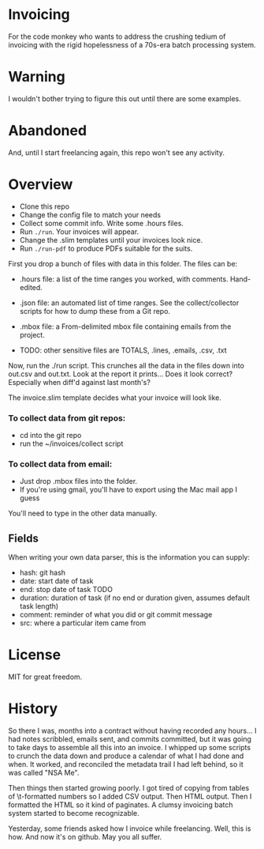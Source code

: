 # Invoicing

For the code monkey who wants to address the crushing tedium of invoicing
with the rigid hopelessness of a 70s-era batch processing system.


# Warning

I wouldn't bother trying to figure this out until there are some examples.


# Abandoned

And, until I start freelancing again, this repo won't see any activity.


# Overview

- Clone this repo
- Change the config file to match your needs
- Collect some commit info.  Write some .hours files.
- Run `./run`.  Your invoices will appear.
- Change the .slim templates until your invoices look nice.
- Run `./run-pdf` to produce PDFs suitable for the suits.



First you drop a bunch of files with data in this folder.  The files can be:

* .hours file: a list of the time ranges you worked, with comments.  Hand-edited.

* .json file: an automated list of time ranges.  See the collect/collector scripts for how to dump these from a Git repo.

* .mbox file: a From-delimited mbox file containing emails from the project.

* TODO: other sensitive files are TOTALS, .lines, .emails, .csv, .txt

Now, run the ./run script.  This crunches all the data in the files down
into out.csv and out.txt.  Look at the report it prints...  Does it look
correct?  Especially when diff'd against last month's?

The invoice.slim template decides what your invoice will look like.

### To collect data from git repos:

  - cd into the git repo
  - run the ~/invoices/collect script

### To collect data from email:
  - Just drop .mbox files into the folder.
  - If you're using gmail, you'll have to export using the Mac mail app I guess

You'll need to type in the other data manually.

## Fields

When writing your own data parser, this is the information you can supply:

* hash: git hash
* date: start date of task
* end: stop date of task  TODO
* duration: duration of task (if no end or duration given, assumes default task length)
* comment: reminder of what you did or git commit message
* src: where a particular item came from


# License

MIT for great freedom.


# History

So there I was, months into a contract without having recorded any hours...
I had notes scribbled, emails sent, and commits committed, but it was going to
take days to assemble all this into an invoice.  I whipped
up some scripts to crunch the data down and produce a calendar of what I had
done and when.  It worked, and reconciled the metadata trail I had left
behind, so it was called "NSA Me".

Then things then started growing poorly.  I got tired of copying from
tables of \t-formatted numbers so I added CSV output.  Then HTML output.
Then I formatted the HTML so it kind of paginates.  A clumsy
invoicing batch system started to become recognizable.

Yesterday, some friends asked how I invoice while freelancing.  Well, this
is how.  And now it's on github.  May you all suffer.
